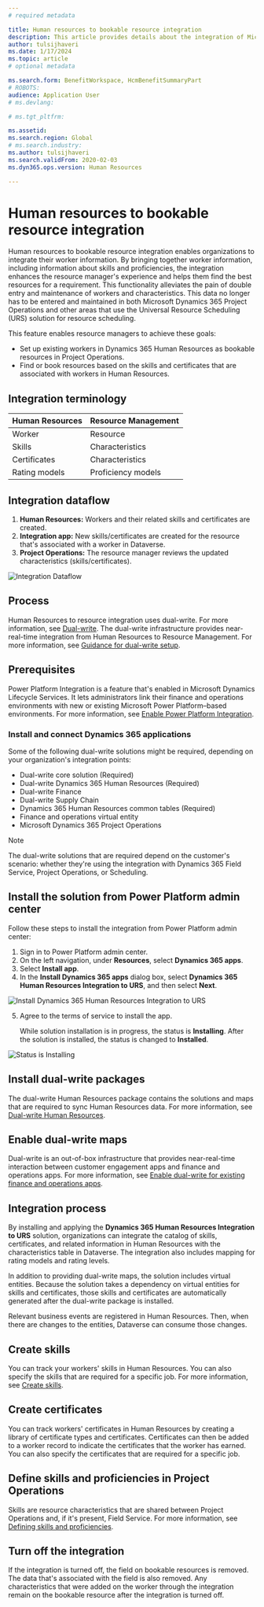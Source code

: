 ```yaml
---
# required metadata

title: Human resources to bookable resource integration
description: This article provides details about the integration of Microsoft Dynamics 365 Human Resources workers to bookable resources.
author: tulsijhaveri
ms.date: 1/17/2024
ms.topic: article
# optional metadata

ms.search.form: BenefitWorkspace, HcmBenefitSummaryPart
# ROBOTS: 
audience: Application User
# ms.devlang: 

# ms.tgt_pltfrm: 

ms.assetid: 
ms.search.region: Global
# ms.search.industry: 
ms.author: tulsijhaveri
ms.search.validFrom: 2020-02-03
ms.dyn365.ops.version: Human Resources

---
```


# Human resources to bookable resource integration

Human resources to bookable resource integration enables organizations to integrate their worker information. By bringing together worker information, including information about skills and proficiencies, the integration enhances the resource manager's experience and helps them find the best resources for a requirement. This functionality alleviates the pain of double entry and maintenance of workers and characteristics. This data no longer has to be entered and maintained in both Microsoft Dynamics 365 Project Operations and other areas that use the Universal Resource Scheduling (URS) solution for resource scheduling.

This feature enables resource managers to achieve these goals:

- Set up existing workers in Dynamics 365 Human Resources as bookable resources in Project Operations.
- Find or book resources based on the skills and certificates that are associated with workers in Human Resources.

## Integration terminology

| Human Resources | Resource Management |
| --- | --- |
| Worker | Resource |
| Skills | Characteristics |
| Certificates | Characteristics |
| Rating models | Proficiency models |

## Integration dataflow

1. **Human Resources:** Workers and their related skills and certificates are created.
2. **Integration app:** New skills/certificates are created for the resource that's associated with a worker in Dataverse.
3. **Project Operations:** The resource manager reviews the updated characteristics (skills/certificates).

![Integration Dataflow](./media/Dualwrite-1.png)

## Process

Human Resources to resource integration uses dual-write. For more information, see [Dual-write](../fin-ops-core/dev-itpro/data-entities/dual-write/dual-write-overview.md). The dual-write infrastructure provides near-real-time integration from Human Resources to Resource Management. For more information, see [Guidance for dual-write setup](../fin-ops-core/dev-itpro/data-entities/dual-write/connection-setup.md).

## Prerequisites

Power Platform Integration is a feature that's enabled in Microsoft Dynamics Lifecycle Services. It lets administrators link their finance and operations environments with new or existing Microsoft Power Platform–based environments. For more information, see [Enable Power Platform Integration](../fin-ops-core/dev-itpro/power-platform/enable-power-platform-integration.md).

### Install and connect Dynamics 365 applications

Some of the following dual-write solutions might be required, depending on your organization's integration points:

- Dual-write core solution (Required)
- Dual-write Dynamics 365 Human Resources (Required)
- Dual-write Finance
- Dual-write Supply Chain 
- Dynamics 365 Human Resources common tables (Required)
- Finance and operations virtual entity
- Microsoft Dynamics 365 Project Operations

> [!NOTE]
> The dual-write solutions that are required depend on the customer's scenario: whether they're using the integration with Dynamics 365 Field Service, Project Operations, or Scheduling.

## Install the solution from Power Platform admin center 

Follow these steps to install the integration from Power Platform admin center:

1. Sign in to Power Platform admin center.
2. On the left navigation, under **Resources**, select **Dynamics 365 apps**.
3. Select **Install app**.
4. In the **Install Dynamics 365 apps** dialog box, select **Dynamics 365 Human Resources Integration to URS**, and then select **Next**.

![Install Dynamics 365 Human Resources Integration to URS](./media/Installing.jpg)

5. Agree to the terms of service to install the app.

    While solution installation is in progress, the status is **Installing**. After the solution is installed, the status is changed to **Installed**.

![Status is Installing](./media/Status-installing.jpg)   

## Install dual-write packages

The dual-write Human Resources package contains the solutions and maps that are required to sync Human Resources data. For more information, see [Dual-write Human Resources](../fin-ops-core/dev-itpro/data-entities/dual-write/separated-solutions.md#dual-write-human-resources).

## Enable dual-write maps

Dual-write is an out-of-box infrastructure that provides near-real-time interaction between customer engagement apps and finance and operations apps. For more information, see [Enable dual-write for existing finance and operations apps](../fin-ops-core/dev-itpro/data-entities/dual-write/enable-dual-write.md).

## Integration process

By installing and applying the **Dynamics 365 Human Resources Integration to URS** solution, organizations can integrate the catalog of skills, certificates, and related information in Human Resources with the characteristics table in Dataverse. The integration also includes mapping for rating models and rating levels.

In addition to providing dual-write maps, the solution includes virtual entities. Because the solution takes a dependency on virtual entities for skills and certificates, those skills and certificates are automatically generated after the dual-write package is installed.

Relevant business events are registered in Human Resources. Then, when there are changes to the entities, Dataverse can consume those changes.

## Create skills

You can track your workers' skills in Human Resources. You can also specify the skills that are required for a specific job. For more information, see [Create skills](hr-develop-skills.md).

## Create certificates

You can track workers' certificates in Human Resources by creating a library of certificate types and certificates. Certificates can then be added to a worker record to indicate the certificates that the worker has earned. You can also specify the certificates that are required for a specific job.

## Define skills and proficiencies in Project Operations

Skills are resource characteristics that are shared between Project Operations and, if it's present, Field Service. For more information, see [Defining skills and proficiencies](/dynamics365/project-operations/resource-management/define-skills-proficiencies).

## Turn off the integration

If the integration is turned off, the field on bookable resources is removed. The data that's associated with the field is also removed. Any characteristics that were added on the worker through the integration remain on the bookable resource after the integration is turned off.
